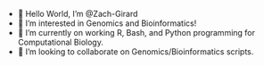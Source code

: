 - 👋 Hello World, I’m @Zach-Girard
- 👀 I’m interested in Genomics and Bioinformatics!
- 🌱 I’m currently on working R, Bash, and Python programming for Computational Biology.
- 💞️ I’m looking to collaborate on Genomics/Bioinformatics scripts.


<!---
Zach-Girard/Zach-Girard is a ✨ special ✨ repository because its `README.md` (this file) appears on your GitHub profile.
You can click the Preview link to take a look at your changes.
--->
